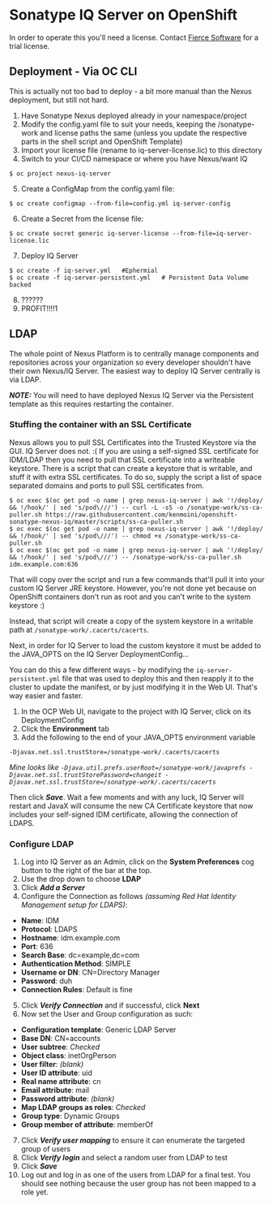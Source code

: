 # Sonatype IQ Server on OpenShift

In order to operate this you'll need a license.  Contact [Fierce Software](https://fiercesw.com/request-a-demo) for a trial license.

## Deployment - Via OC CLI

This is actually not too bad to deploy - a bit more manual than the Nexus deployment, but still not hard.

1. Have Sonatype Nexus deployed already in your namespace/project
2. Modify the config.yaml file to suit your needs, keeping the /sonatype-work and license paths the same (unless you update the respective parts in the shell script and OpenShift Template)
3. Import your license file (rename to iq-server-license.lic) to this directory
4. Switch to your CI/CD namespace or where you have Nexus/want IQ

  ```
  $ oc project nexus-iq-server
  ```

5. Create a ConfigMap from the config.yaml file:

  ```
  $ oc create configmap --from-file=config.yml iq-server-config
  ```

6. Create a Secret from the license file:

  ```
  $ oc create secret generic iq-server-license --from-file=iq-server-license.lic
  ```

7. Deploy IQ Server

  ```
  $ oc create -f iq-server.yml   #Ephermial
  $ oc create -f iq-server-persistent.yml   # Persistent Data Volume backed
  ```
  
8. ??????
9. PROFIT!!!!1

## LDAP

The whole point of Nexus Platform is to centrally manage components and repositories across your organization so every developer shouldn't have their own Nexus/IQ Server.  The easiest way to deploy IQ Server centrally is via LDAP.

***NOTE:*** You will need to have deployed Nexus IQ Server via the Persistent template as this requires restarting the container.

### Stuffing the container with an SSL Certificate

Nexus allows you to pull SSL Certificates into the Trusted Keystore via the GUI.  IQ Server does not. :(
If you are using a self-signed SSL certificate for IDM/LDAP then you need to pull that SSL certificate into a writeable keystore.  There is a script that can create a keystore that is writable, and stuff it with extra SSL certificates.  To do so, supply the script a list of space separated domains and ports to pull SSL certificates from.

```
$ oc exec $(oc get pod -o name | grep nexus-iq-server | awk '!/deploy/ && !/hook/' | sed 's/pod\///') -- curl -L -sS -o /sonatype-work/ss-ca-puller.sh https://raw.githubusercontent.com/kenmoini/openshift-sonatype-nexus-iq/master/scripts/ss-ca-puller.sh
$ oc exec $(oc get pod -o name | grep nexus-iq-server | awk '!/deploy/ && !/hook/' | sed 's/pod\///') -- chmod +x /sonatype-work/ss-ca-puller.sh
$ oc exec $(oc get pod -o name | grep nexus-iq-server | awk '!/deploy/ && !/hook/' | sed 's/pod\///') -- /sonatype-work/ss-ca-puller.sh idm.example.com:636
```

That will copy over the script and run a few commands that'll pull it into your custom IQ Server JRE keystore.  However, you're not done yet because on OpenShift containers don't run as root and you can't write to the system keystore :)

Instead, that script will create a copy of the system keystore in a writable path at ```/sonatype-work/.cacerts/cacerts```.

Next, in order for IQ Server to load the custom keystore it must be added to the JAVA_OPTS on the IQ Server DeploymentConfig...

You can do this a few different ways - by modifying the ```iq-server-persistent.yml``` file that was used to deploy this and then reapply it to the cluster to update the manifest, or by just modifying it in the Web UI.  That's way easier and faster.

1. In the OCP Web UI, navigate to the project with IQ Server, click on its DeploymentConfig
2. Click the **Environment** tab
3. Add the following to the end of your JAVA_OPTS environment variable

```
-Djavax.net.ssl.trustStore=/sonatype-work/.cacerts/cacerts
```

*Mine looks like ```-Djava.util.prefs.userRoot=/sonatype-work/javaprefs -Djavax.net.ssl.trustStorePassword=changeit -Djavax.net.ssl.trustStore=/sonatype-work/.cacerts/cacerts```*

Then click ***Save***.  Wait a few moments and with any luck, IQ Server will restart and JavaX will consume the new CA Certificate keystore that now includes your self-signed IDM certificate, allowing the connection of LDAPS.


### Configure LDAP

1. Log into IQ Server as an Admin, click on the **System Preferences** cog button to the right of the bar at the top.
2. Use the drop down to choose **LDAP**
3. Click ***Add a Server***
4. Configure the Connection as follows *(assuming Red Hat Identity Management setup for LDAPS)*:
  - **Name**: IDM
  - **Protocol**: LDAPS
  - **Hostname**: idm.example.com
  - **Port**: 636
  - **Search Base**: dc=example,dc=com
  - **Authentication Method**: SIMPLE
  - **Username or DN**: CN=Directory Manager
  - **Password**: duh
  - **Connection Rules**: Default is fine
5. Click ***Verify Connection*** and if successful, click **Next**
6. Now set the User and Group configuration as such:
  - **Configuration template**: Generic LDAP Server
  - **Base DN**: CN=accounts
  - **User subtree**: *Checked*
  - **Object class**: inetOrgPerson
  - **User filter**: *(blank)*
  - **User ID attribute**: uid
  - **Real name attribute**: cn
  - **Email attribute**: mail
  - **Password attribute**: *(blank)*
  - **Map LDAP groups as roles**: *Checked*
  - **Group type**: Dynamic Groups
  - **Group member of attribute**: memberOf
7. Click ***Verify user mapping*** to ensure it can enumerate the targeted group of users
8. Click ***Verify login*** and select a random user from LDAP to test
9. Click ***Save***
10. Log out and log in as one of the users from LDAP for a final test.  You should see nothing because the user group has not been mapped to a role yet.